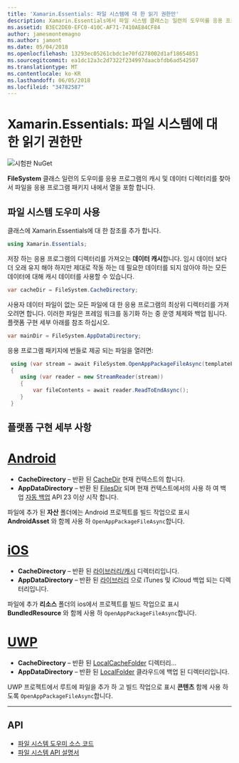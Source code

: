 ```yaml
---
title: 'Xamarin.Essentials: 파일 시스템에 대 한 읽기 권한만'
description: Xamarin.Essentials에서 파일 시스템 클래스는 일련의 도우미를 응용 프로그램의 캐시 및 데이터 디렉터리를 찾아서 파일을 응용 프로그램 패키지 내에서 열을 포함 합니다.
ms.assetid: B3EC2DE0-EFC0-410C-AF71-7410AE84CF84
author: jamesmontemagno
ms.author: jamont
ms.date: 05/04/2018
ms.openlocfilehash: 13293ec05261cbdc1e70fd278002d1af18654851
ms.sourcegitcommit: ea1dc12a3c2d7322f234997daacbfdb6ad542507
ms.translationtype: MT
ms.contentlocale: ko-KR
ms.lasthandoff: 06/05/2018
ms.locfileid: "34782587"
---
```

# <a name="xamarinessentials-file-system-helpers"></a>Xamarin.Essentials: 파일 시스템에 대 한 읽기 권한만

![시험판 NuGet](~/media/shared/pre-release.png)

**FileSystem** 클래스 일련의 도우미를 응용 프로그램의 캐시 및 데이터 디렉터리를 찾아서 파일을 응용 프로그램 패키지 내에서 열을 포함 합니다.

## <a name="using-file-system-helpers"></a>파일 시스템 도우미 사용

클래스에 Xamarin.Essentials에 대 한 참조를 추가 합니다.

```csharp
using Xamarin.Essentials;
```

저장 하는 응용 프로그램의 디렉터리를 가져오는 **데이터 캐시**합니다. 임시 데이터 보다 더 오래 유지 해야 하지만 제대로 작동 하는 데 필요한 데이터를 되지 않아야 하는 모든 데이터에 대해 캐시 데이터를 사용할 수 있습니다.

```csharp
var cacheDir = FileSystem.CacheDirectory;
```

사용자 데이터 파일이 없는 모든 파일에 대 한 응용 프로그램의 최상위 디렉터리를 가져오려면 합니다. 이러한 파일은 프레임 워크를 동기화 하는 중 운영 체제와 백업 됩니다. 플랫폼 구현 세부 아래를 참조 하십시오.

```csharp
var mainDir = FileSystem.AppDataDirectory;
```

응용 프로그램 패키지에 번들로 제공 되는 파일을 열려면:

```csharp
 using (var stream = await FileSystem.OpenAppPackageFileAsync(templateFileName))
 {
    using (var reader = new StreamReader(stream))
    {
        var fileContents = await reader.ReadToEndAsync();
    }
 }
```

## <a name="platform-implementation-specifics"></a>플랫폼 구현 세부 사항

# <a name="androidtabandroid"></a>[Android](#tab/android)

- **CacheDirectory** – 반환 된 [CacheDir](https://developer.android.com/reference/android/content/Context.html#getCacheDir) 현재 컨텍스트의 합니다.
- **AppDataDirectory** – 반환 된 [FilesDir](https://developer.android.com/reference/android/content/Context.html#getFilesDir) 되며 현재 컨텍스트에서의 사용 하 여 백업 [자동 백업](https://developer.android.com/guide/topics/data/autobackup.html) API 23 이상 시작 합니다.

파일에 추가 된 **자산** 폴더에는 Android 프로젝트를 빌드 작업으로 표시 **AndroidAsset** 와 함께 사용 하 `OpenAppPackageFileAsync`합니다.

# <a name="iostabios"></a>[iOS](#tab/ios)

- **CacheDirectory** – 반환 된 [라이브러리/캐시](https://developer.apple.com/library/content/documentation/FileManagement/Conceptual/FileSystemProgrammingGuide/FileSystemOverview/FileSystemOverview.html) 디렉터리입니다.
- **AppDataDirectory** – 반환 된 [라이브러리](https://developer.apple.com/library/content/documentation/FileManagement/Conceptual/FileSystemProgrammingGuide/FileSystemOverview/FileSystemOverview.html) 으로 iTunes 및 iCloud 백업 되는 디렉터리입니다.

파일에 추가 **리소스** 폴더의 ios에서 프로젝트를 빌드 작업으로 표시 **BundledResource** 와 함께 사용 하 `OpenAppPackageFileAsync`합니다.

# <a name="uwptabuwp"></a>[UWP](#tab/uwp)

- **CacheDirectory** – 반환 된 [LocalCacheFolder](https://docs.microsoft.com/en-us/uwp/api/windows.storage.applicationdata.localcachefolder#Windows_Storage_ApplicationData_LocalCacheFolder) 디렉터리...
- **AppDataDirectory** – 반환 된 [LocalFolder](https://docs.microsoft.com/en-us/uwp/api/windows.storage.applicationdata.localfolder#Windows_Storage_ApplicationData_LocalFolder) 클라우드에 백업 된 디렉터리입니다.

UWP 프로젝트에서 루트에 파일을 추가 하 고 빌드 작업으로 표시 **콘텐츠** 함께 사용 하도록 `OpenAppPackageFileAsync`합니다.

--------------

## <a name="api"></a>API

- [파일 시스템 도우미 소스 코드](https://github.com/xamarin/Essentials/tree/master/Xamarin.Essentials/FileSystem)
- [파일 시스템 API 설명서](xref:Xamarin.Essentials.FileSystem)
